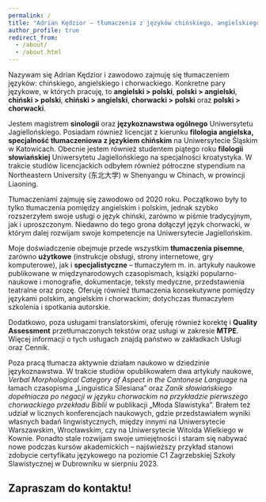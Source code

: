 ```yaml
---
permalink: /
title: "Adrian Kędzior – tłumaczenia z języków chińskiego, angielskiego i chorwackiego"
author_profile: true
redirect_from: 
  - /about/
  - /about.html
---
```


Nazywam się Adrian Kędzior i zawodowo zajmuję się tłumaczeniem języków: chińskiego, angielskiego i chorwackiego. Konkretne pary językowe, w których pracuję, to **angielski > polski**, **polski > angielski**, **chiński > polski**, **chiński > angielski**, **chorwacki > polski** oraz **polski > chorwacki**.

Jestem magistrem **sinologii** oraz **językoznawstwa ogólnego** Uniwersytetu Jagiellońskiego. Posiadam również licencjat z kierunku **filologia angielska, specjalność tłumaczeniowa z językiem chińskim** na Uniwersytecie Śląskim w Katowicach. Obecnie jestem również studentem piątego roku **filologii słowiańskiej** Uniwersytetu Jagiellońskiego na specjalności kroatystyka. W trakcie studiów licencjackich odbyłem również półroczne stypendium na Northeastern University (东北大学) w Shenyangu w Chinach, w prowincji Liaoning.

Tłumaczeniami zajmuję się zawodowo od 2020 roku. Początkowo były to tylko tłumaczenia pomiędzy angielskim i polskim, jednak szybko rozszerzyłem swoje usługi o język chiński, zarówno w piśmie tradycyjnym, jak i uproszczonym. Niedawno do tego grona dołączył język chorwacki, w którym dalej rozwijam swoje kompetencje na Uniwersytecie Jagiellońskim.

Moje doświadczenie obejmuje przede wszystkim **tłumaczenia pisemne**, zarówno **użytkowe** (instrukcje obsługi, strony internetowe, gry komputerowe), jak i **specjalistyczne** – tłumaczyłem m. in. artykuły naukowe publikowane w międzynarodowych czasopismach, książki popularno-naukowe i monografie, dokumentacje, teksty medyczne, przedstawienia teatralne oraz prozę. Oferuję również tłumaczenia konsekutywne pomiędzy językami polskim, angielskim i chorwackim; dotychczas tłumaczyłem szkolenia i spotkania autorskie.

Dodatkowo, poza usługami translatorskimi, oferuję również korektę i **Quality Assessment** przetłumaczonych tekstów oraz usługi w zakresie **MTPE**. Więcej informacji o tych usługach znajdą państwo w zakładkach Usługi oraz Cennik.

Poza pracą tłumacza aktywnie działam naukowo w dziedzinie językoznawstwa. W trakcie studiów opublikowałem dwa artykuły naukowe, _Verbal Morphological Category of Aspect in the Cantonese Language_ na łamach czasopisma „Linguistica Silesiana” oraz _Zanik słowiańskiego dopełniacza po negacji w języku chorwackim na przykładzie pierwszego chorwackiego przekładu Biblii_ w publikacji „Młoda Slawistyka”. Brałem też udział w licznych konferencjach naukowych, gdzie przedstawiałem wyniki własnych badań lingwistycznych, między innymi na Uniwersytecie Warszawskim, Wrocławskim, czy na Uniwersytecie Witolda Wielkiego w Kownie. Ponadto stale rozwijam swoje umiejętności i staram się nabywać nowe podczas kursów akademickich – najświeższy przykład stanowi zdobycie certyfikatu językowego na poziomie C1 Zagrzebskiej Szkoły Slawistycznej w Dubrowniku w sierpniu 2023. 

## Zapraszam do kontaktu!

